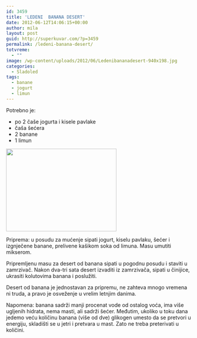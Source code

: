 ```yaml
---
id: 3459
title: 'LEDENI  BANANA DESERT'
date: 2012-06-12T14:06:15+00:00
author: mila
layout: post
guid: http://superkuvar.com/?p=3459
permalink: /ledeni-banana-desert/
totvreme:
  - ""
image: /wp-content/uploads/2012/06/Ledenibananadesert-940x198.jpg
categories:
  - Sladoled
tags:
  - banane
  - jogurt
  - limun
---
```

Potrebno je:

  * po 2 čaše jogurta i kisele pavlake
  * čaša šećera
  * 2 banane
  * 1 limun

<img class="alignnone size-medium wp-image-3460" title="Ledenibananadesert" src="//superkuvar.com/wp-content/uploads/2012/06/Ledenibananadesert-300x225.jpg" alt="" width="300" height="225" /> 

Priprema: u posudu za mućenje sipati jogurt, kiselu pavlaku, šećer i izgnječene banane, prelivene kašikom soka od limuna. Masu umutiti mikserom.

Pripremljenu masu za desert od banana sipati u pogodnu posudu i staviti u zamrzivač. Nakon dva-tri sata desert izvaditi iz zamrzivača, sipati u činijice, ukrasiti kolutovima banana i poslužiti.

Desert od banana je jednostavan za pripremu, ne zahteva mnogo vremena ni truda, a pravo je osveženje u vrelim letnjim danima.

Napomena: banana sadrži manji procenat vode od ostalog voća, ima više ugljenih hidrata, nema masti, ali sadrži šećer. Međutim, ukoliko u toku dana jedemo veću količinu banana (više od dve) glikogen umesto da se pretvori u energiju, skladišti se u jetri i pretvara u mast. Zato ne treba preterivati u količini.